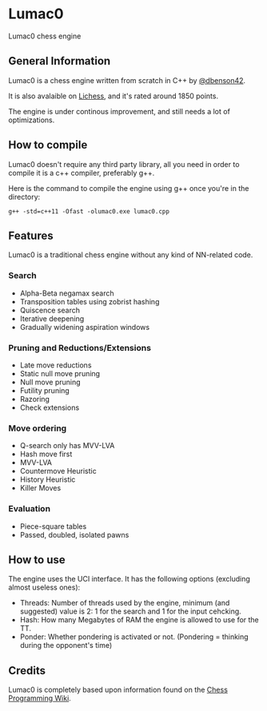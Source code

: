 # Lumac0
Lumac0 chess engine

## General Information
Lumac0 is a chess engine written from scratch in C++ by [@dbenson42](https://github.com/dbenson42).

It is also avalaible on [Lichess](https://lichess.org/@/Lumac0), and it's rated around 1850 points.

The engine is under continous improvement, and still needs a lot of optimizations.

## How to compile
Lumac0 doesn't require any third party library, all you need in order to compile it is a c++ compiler, preferably g++.

Here is the command to compile the engine using g++ once you're in the directory:

```
g++ -std=c++11 -Ofast -olumac0.exe lumac0.cpp
```

## Features
Lumac0 is a traditional chess engine without any kind of NN-related code.

### Search
 - Alpha-Beta negamax search
 - Transposition tables using zobrist hashing
 - Quiscence search
 - Iterative deepening
 - Gradually widening aspiration windows

### Pruning and Reductions/Extensions
 - Late move reductions
 - Static null move pruning
 - Null move pruning
 - Futility pruning
 - Razoring
 - Check extensions

### Move ordering
 - Q-search only has MVV-LVA
 - Hash move first
 - MVV-LVA
 - Countermove Heuristic
 - History Heuristic
 - Killer Moves

### Evaluation
 - Piece-square tables
 - Passed, doubled, isolated pawns

## How to use
The engine uses the UCI interface.
It has the following options (excluding almost useless ones):

 - Threads: Number of threads used by the engine, minimum (and suggested) value is 2: 1 for the search and 1 for the input cehcking.
 - Hash: How many Megabytes of RAM the engine is allowed to use for the TT.
 - Ponder: Whether pondering is activated or not. (Pondering = thinking during the opponent's time)

## Credits
Lumac0 is completely based upon information found on the [Chess Programming Wiki](https://https://www.chessprogramming.org).
